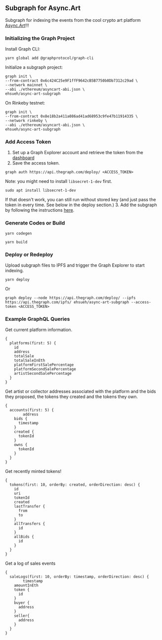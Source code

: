 ## Subgraph for Async.Art

Subgraph for indexing the events from the cool crypto art platform [Async.Art](https://async.art/)!!!

### Initializing the Graph Project

Install Graph CLI:

```
yarn global add @graphprotocol/graph-cli
```

Initialize a subgraph project:

```
graph init \
--from-contract 0x6c424C25e9F1ffF9642cB5B7750b0Db7312c29ad \
--network mainnet \
--abi ./ethereum/asyncart-abi.json \
ehsueh/async-art-subgraph
```

On Rinkeby testnet:

```
graph init \
--from-contract 0x8e18b2a411a086ad41ad68953c9fe47b11914335 \
--network rinkeby \
--abi ./ethereum/asyncart-abi.json \
ehsueh/async-art-subgraph
```

### Add Access Token 

1. Set up a Graph Explorer account and retrieve the token from the [dashboard](https://thegraph.com/explorer/dashboard) 
2. Save the access token.
```
graph auth https://api.thegraph.com/deploy/ <ACCESS_TOKEN>
```
Note: you might need to install `libsecret-1-dev` first.
```
sudo apt install libsecret-1-dev
```
If that doesn't work, you can still run without stored key (and just pass the token in every time. See below in the deploy section.)
3. Add the subgraph by following the instructions [here](https://thegraph.com/docs/deploy-a-subgraph#create-the-subgraph).

### Generate Codes or Build

```
yarn codegen
```

``` 
yarn build
```

### Deploy or Redeploy

Upload subgraph files to IPFS and trigger the Graph Explorer to start indexing.

```
yarn deploy 
```

Or

```
graph deploy --node https://api.thegraph.com/deploy/ --ipfs https://api.thegraph.com/ipfs/ ehsueh/async-art-subgraph --access-token <ACCESS_TOKEN>
```

### Example GraphQL Queries

Get current platform information.
```
{
  platforms(first: 5) {
    id
    address
    totalSale
    totalSaleInEth
    platformFirstSalePercentage
    platformSecondSalePercentage
    artistSecondSalePercentage
  }
}
```

Get artist or collector addresses associated with the platform and the bids they proposed, the tokens they created and the tokens they own.
```
{
  accounts(first: 5) {
		address
    bids {
      timestamp
    }
    created {
      tokenId
    }
    owns {
      tokenId
    }
  }
}
```

Get recently minted tokens!
```
{
  tokens(first: 10, orderBy: created, orderDirection: desc) {
    id
    uri
    tokenId
    created
    lastTransfer {
      from
      to
    }
    allTransfers {
      id
    }
    allBids {
      id
    }
  }
}
```

Get a log of sales events
```
{
  saleLogs(first: 10, orderBy: timestamp, orderDirection: desc) {
		timestamp
    amountInEth
    token {
      id
    } 
    buyer {
      address
    }
    seller{
      address
    }
  }
}
```